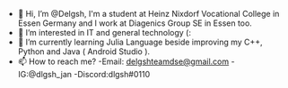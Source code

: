 - 👋 Hi, I’m @Delgsh, I'm a student at Heinz Nixdorf Vocational College in Essen Germany and I work at Diagenics Group SE in Essen too.
- 👀 I’m interested in IT and general technology  (:
- 🌱 I’m currently learning Julia Language beside improving my C++, Python and Java ( Android Studio ).
- 📫 How to reach me? -Email: delgshteamdse@gmail.com -IG:@dlgsh_jan -Discord:dlgsh#0110

<!---
DelgshDiagenics/DelgshDiagenics is a ✨ special ✨ repository because its `README.md` (this file) appears on your GitHub profile.
You can click the Preview link to take a look at your changes.
--->
